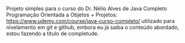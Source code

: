 Projeto simples para o curso do Dr. Nélio Alves de Java Completo Programação Orientada a Objetos + Projetos: https://www.udemy.com/course/java-curso-completo/
utilizado para nivelamento em git e github, embora eu já saiba o conteúdo abordado, estou fazendo a título de completude.
